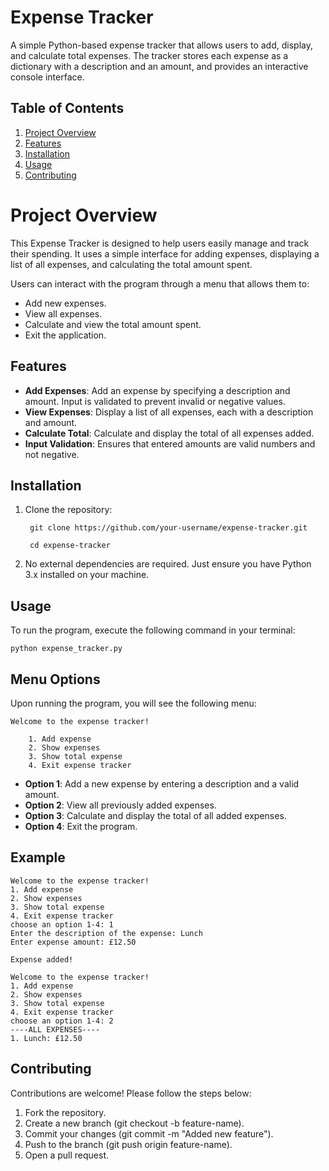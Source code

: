 # **Expense Tracker**

A simple Python-based expense tracker that allows users to add, display, and calculate total expenses. The tracker stores each expense as a dictionary with a description and an amount, and provides an interactive console interface.

## Table of Contents

1. [Project Overview](##Project-Overview)
2. [Features](##Features)
3. [Installation](##Features)
4. [Usage](##Usage)
5. [Contributing](##Contributing)

# Project Overview
This Expense Tracker is designed to help users easily manage and track their spending. It uses a simple interface for adding expenses, displaying a list of all expenses, and calculating the total amount spent.

Users can interact with the program through a menu that allows them to:

* Add new expenses.
* View all expenses.
* Calculate and view the total amount spent.
* Exit the application.

## Features
* **Add Expenses**: Add an expense by specifying a description and amount. Input is validated to prevent invalid or negative values.
* **View Expenses**: Display a list of all expenses, each with a description and amount.
* **Calculate Total**: Calculate and display the total of all expenses added.
* **Input Validation**: Ensures that entered amounts are valid numbers and not negative.

## Installation

1. Clone the repository:

        git clone https://github.com/your-username/expense-tracker.git
      
        cd expense-tracker

2. No external dependencies are required. Just ensure you have Python 3.x installed on your machine.

## Usage

To run the program, execute the following command in your terminal:

    python expense_tracker.py

## Menu Options
Upon running the program, you will see the following menu:
    
    Welcome to the expense tracker!
        
        1. Add expense
        2. Show expenses
        3. Show total expense
        4. Exit expense tracker

* **Option 1**: Add a new expense by entering a description and a valid amount.
* **Option 2**: View all previously added expenses.
* **Option 3**: Calculate and display the total of all added expenses.
* **Option 4**: Exit the program.

## Example

    Welcome to the expense tracker!
    1. Add expense
    2. Show expenses
    3. Show total expense
    4. Exit expense tracker
    choose an option 1-4: 1
    Enter the description of the expense: Lunch
    Enter expense amount: £12.50

    Expense added!
    
    Welcome to the expense tracker!
    1. Add expense
    2. Show expenses
    3. Show total expense
    4. Exit expense tracker
    choose an option 1-4: 2
    ----ALL EXPENSES----
    1. Lunch: £12.50

## Contributing
Contributions are welcome! Please follow the steps below:

1. Fork the repository.
2. Create a new branch (git checkout -b feature-name).
3. Commit your changes (git commit -m "Added new feature").
4. Push to the branch (git push origin feature-name).
5. Open a pull request.
